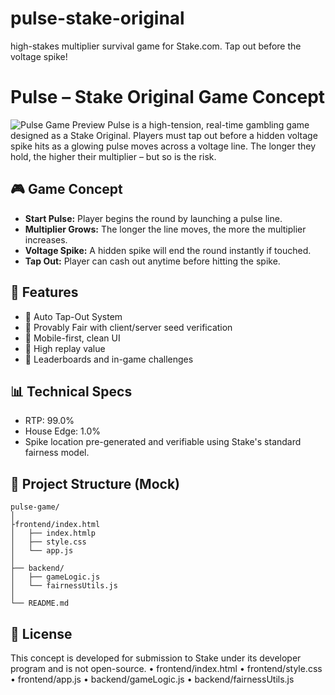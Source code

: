 
# pulse-stake-original
high-stakes multiplier survival game for Stake.com. Tap out before the voltage spike!
# Pulse – Stake Original Game Concept

![Pulse Game Preview](./A_promotional_digital_image_for_the_conceptual_gam.png)
Pulse is a high-tension, real-time gambling game designed as a Stake Original. Players must tap out before a hidden voltage spike hits as a glowing pulse moves across a voltage line. The longer they hold, the higher their multiplier – but so is the risk.

## 🎮 Game Concept

- **Start Pulse:** Player begins the round by launching a pulse line.
- **Multiplier Grows:** The longer the line moves, the more the multiplier increases.
- **Voltage Spike:** A hidden spike will end the round instantly if touched.
- **Tap Out:** Player can cash out anytime before hitting the spike.

## 🔧 Features

- 🔹 Auto Tap-Out System
- 🔹 Provably Fair with client/server seed verification
- 🔹 Mobile-first, clean UI
- 🔹 High replay value
- 🔹 Leaderboards and in-game challenges

## 📊 Technical Specs

- RTP: 99.0%
- House Edge: 1.0%
- Spike location pre-generated and verifiable using Stake's standard fairness model.

## 📁 Project Structure (Mock)

```
pulse-game/
│
├frontend/index.html
│   ├── index.htmlp
│   ├── style.css
│   └── app.js
│
├── backend/
│   ├── gameLogic.js
│   └── fairnessUtils.js
│
└── README.md
```

## 📜 License

This concept is developed for submission to Stake under its developer program and is not open-source.
•	frontend/index.html
	•	frontend/style.css
	•	frontend/app.js
	•	backend/gameLogic.js
	•	backend/fairnessUtils.js
